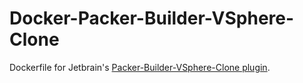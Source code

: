 Docker-Packer-Builder-VSphere-Clone
===

Dockerfile for Jetbrain's [Packer-Builder-VSphere-Clone plugin](https://github.com/jetbrains-infra/packer-builder-vsphere).
